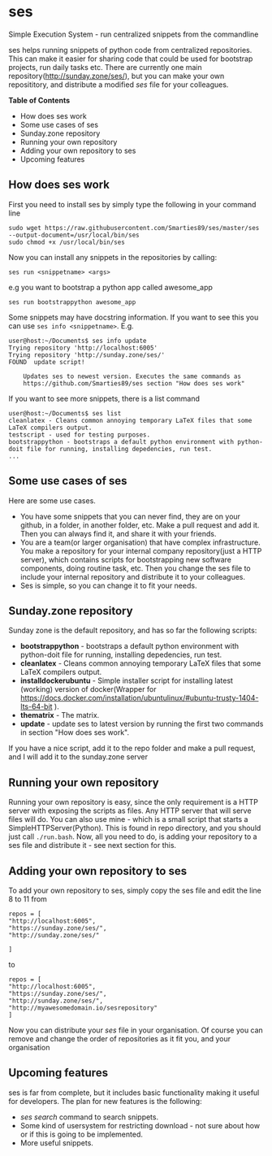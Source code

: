 ses
===

Simple Execution System - run centralized snippets from the commandline

ses helps running snippets of python code from centralized repositories. This can make it easier for sharing code that could be used for bootstrap projects, run daily tasks etc. There are currently one main repository(http://sunday.zone/ses/), but you can make your own reposititory, and distribute a modified *ses* file for your colleagues.

**Table of Contents**

- How does ses work
- Some use cases of ses
- Sunday.zone repository
- Running your own repository
- Adding your own repository to ses
- Upcoming features


How does ses work
-----------------

First you need to install ses by simply type the following in your command line

```
sudo wget https://raw.githubusercontent.com/Smarties89/ses/master/ses --output-document=/usr/local/bin/ses
sudo chmod +x /usr/local/bin/ses
```

Now you can install any snippets in the repositories by calling:

```
ses run <snippetname> <args>
```

e.g you want to bootstrap a python app called awesome_app
```
ses run bootstrappython awesome_app
```

Some snippets may have docstring information. If you want to see this you can use ```ses info <snippetname>```. E.g.
```
user@host:~/Documents$ ses info update
Trying repository 'http://localhost:6005'
Trying repository 'http://sunday.zone/ses/'
FOUND  update script!

    Updates ses to newest version. Executes the same commands as
    https://github.com/Smarties89/ses section "How does ses work"
```

If you want to see more snippets, there is a list command
```
user@host:~/Documents$ ses list
cleanlatex - Cleans common annoying temporary LaTeX files that some LaTeX compilers output.
testscript - used for testing purposes.
bootstrappython - bootstraps a default python environment with python-doit file for running, installing depedencies, run test.
...
``` 

Some use cases of ses
---------------------
Here are some use cases.

* You have some snippets that you can never find, they are on your github, in a folder, in another folder, etc. Make a pull request and add it. Then you can always find it, and share it with your friends.
* You are a team(or larger organisation) that have complex infrastructure. You make a repository for your internal company repository(just a HTTP server), which contains scripts for bootstrapping new software components, doing routine task, etc. Then you change the ses file to include your internal repository and distribute it to your colleagues.
* Ses is simple, so you can change it to fit your needs.

Sunday.zone repository
----------------------
Sunday zone is the default repository, and has so far the following scripts:

* **bootstrappython** - bootstraps a default python environment with python-doit file for running, installing depedencies, run test.
* **cleanlatex** - Cleans common annoying temporary LaTeX files that some LaTeX compilers output.
* **installdockerubuntu** - Simple installer script for installing latest (working) version of docker(Wrapper for https://docs.docker.com/installation/ubuntulinux/#ubuntu-trusty-1404-lts-64-bit ).
* **thematrix** - The matrix.
* **update** - update ses to latest version by running the first two commands in section "How does ses work".

If you have a nice script, add it to the repo folder and make a pull request, and I will add it to the sunday.zone server

Running your own repository
---------------------------

Running your own repository is easy, since the only requirement is a HTTP server with exposing the scripts as files. Any HTTP server that will serve files will do. You can also use mine - which is a small script that starts a SimpleHTTPServer(Python). This is found in repo directory, and you should just call ```./run.bash```. Now, all you need to do, is adding your repository to a ses file and distribute it - see next section for this.


Adding your own repository to ses
---------------------------------

To add your own repository to ses, simply copy the ses file and edit the line 8 to 11 from
```
repos = [
"http://localhost:6005",
"https://sunday.zone/ses/",
"http://sunday.zone/ses/"

]
```
to
```
repos = [
"http://localhost:6005",
"https://sunday.zone/ses/",
"http://sunday.zone/ses/",
"http://myawesomedomain.io/sesrepository"
]
```
Now you can distribute your *ses* file in your organisation. Of course you can remove and change the order of repositories as it fit you, and your organisation

Upcoming features
-----------------

ses is far from complete, but it includes basic functionality making it useful for developers.
The plan for new features is the following:

* *ses search* command to search snippets.
* Some kind of usersystem for restricting download - not sure about how or if this is going to be implemented.
* More useful snippets.
